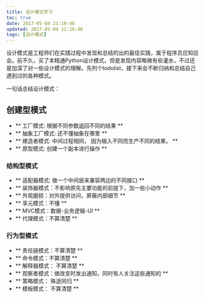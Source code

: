 ```yaml
---
title: 设计模式学习
toc: true
date: 2017-05-04 21:19:48
updated: 2017-05-04 21:19:48
tags: [设计模式]
---
```


设计模式是工程师们在实践过程中发现和总结的出的最佳实践，属于程序员应知应会。前不久，买了本精通Python设计模式，但是发现内容略微有些灌水，不过还是加深了对一些设计模式的理解。先列个todolist，接下来会不断归纳和总结自己遇到过的各种模式。

<!--more-->

一句话总结设计模式：

## 创建型模式
- ** 工厂模式: 根据不同参数返回不同的结果 **
- ** 抽象工厂模式:  还不懂抽象在哪里 **
- ** 建造者模式: 中间过程相同， 因为输入不同而生产不同的结果。 **
- ** 原型模式: 创建一个副本进行操作 **

### 结构型模式

- ** 适配器模式: 做一个中间层来兼容两边的不同接口 **
- ** 装饰器模式：不影响原先主要功能的前提下，加一些小动作 **
- ** 外观磨损：对外提供访问，屏蔽内部细节 **
- ** 享元模式：不懂 ** 
- ** MVC模式：数据-业务逻辑-UI ** 
- ** 代理模式：不算清楚 ** 


### 行为型模式
- ** 责任链模式：不算清楚 **
- ** 命令模式：不算清楚 **
- ** 解释器模式： 不算清楚 **
- ** 观察者模式：做改变时发出通知，同时有人关注这些通知的  **
- ** 策略模式： 殊途同归 **
- ** 模板模式： 不算清楚 **
